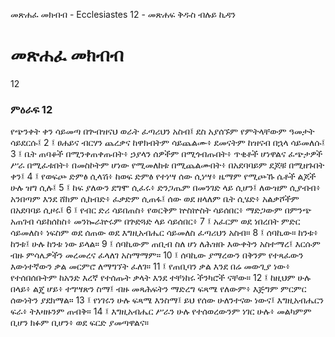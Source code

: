 ﻿
 መጽሐፈ መክብብ - Ecclesiastes 12 - መጽሐፍ ቅዱስ ብሉይ ኪዳን
# መጽሐፈ መክብብ
12
### ምዕራፍ 12
የጭንቀት ቀን ሳይመጣ በጕብዝናህ ወራት ፈጣሪህን አስብ፤ ደስ አያሰኙም የምትላቸውም ዓመታት ሳይደርሱ፤
2 ፤ ፀሐይና ብርሃን ጨረቃና ከዋክብትም ሳይጨልሙ፥ ደመናትም ከዝናብ በኋላ ሳይመለሱ፤
3 ፤ ቤት ጠባቆች በሚንቀጠቀጡበት፥ ኃያላን ሰዎችም በሚጎብጡበት፥ ጥቂቶች ሆነዋልና ፈጭታዎች ሥራ በሚፈቱበት፥ በመስኮትም ሆነው የሚመለከቱ በሚጨልሙበት፥ በአደባባይም ደጆቹ በሚዘጉበት ቀን፤
4 ፤ የወፍጮ ድምፅ ሲላሽ፥ ከወፍ ድምፅ የተነሣ ሰው ሲነሣ፥ ዜማም የሚጮኹ ሴቶች ልጆች ሁሉ ዝግ ሲሉ፤
5 ፤ ከፍ ያለውን ደግሞ ሲፈሩ፥ ድንጋጤም በመንገድ ላይ ሲሆን፤ ለውዝም ሲያብብ፥ አንበጣም እንደ ሸክም ሲከብድ፥ ፈቃድም ሲጠፋ፤ ሰው ወደ ዘላለም ቤት ሲሄድ፥ አልቃሾችም በአደባባይ ሲዞሩ፤
6 ፤ የብር ድሪ ሳይበጠስ፥ የወርቅም ኵስኵስት ሳይሰበር፥ ማድጋውም በምንጭ አጠገብ ሳይከሰከስ፥ መንኰራኵሩም በጕድጓድ ላይ ሳይሰበር፥
7 ፤ አፈርም ወደ ነበረበት ምድር ሳይመለስ፥ ነፍስም ወደ ሰጠው ወደ እግዚአብሔር ሳይመለስ ፈጣሪህን አስብ።
8 ፤ ሰባኪው። ከንቱ፥ ከንቱ፤ ሁሉ ከንቱ ነው ይላል።
9 ፤ ሰባኪውም ጠቢብ ስለ ሆነ ለሕዝቡ እውቀትን አስተማረ፤ እርሱም ብዙ ምሳሌዎችን መረመረና ፈላለገ አስማማም።
10 ፤ ሰባኪው ያማረውን በቅንም የተጻፈውን እውነተኛውን ቃል መርምሮ ለማግኘት ፈለገ።
11 ፤ የጠቢባን ቃል እንደ በሬ መውጊያ ነው፥ የተሰበሰቡትም ከአንድ እረኛ የተሰጡት ቃላት እንደ ተቸነከሩ ችንካሮች ናቸው።
12 ፤ ከዚህም ሁሉ በላይ፥ ልጄ ሆይ፥ ተግሣጽን ስማ፤ ብዙ መጻሕፍትን ማድረግ ፍጻሜ የለውም፥ እጅግም ምርምር ሰውነትን ያደክማል።
13 ፤ የነገሩን ሁሉ ፍጻሜ እንስማ፤ ይህ የሰው ሁለንተናው ነውና፤ እግዚአብሔርን ፍራ፥ ትእዛዙንም ጠብቅ።
14 ፤ እግዚአብሔር ሥራን ሁሉ የተሰወረውንም ነገር ሁሉ፥ መልካምም ቢሆን ክፉም ቢሆን፥ ወደ ፍርድ ያመጣዋልና። 
